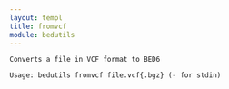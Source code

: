 ```yaml
---
layout: templ
title: fromvcf
module: bedutils
---
```

    
    Converts a file in VCF format to BED6
    
    Usage: bedutils fromvcf file.vcf{.bgz} (- for stdin)
    
